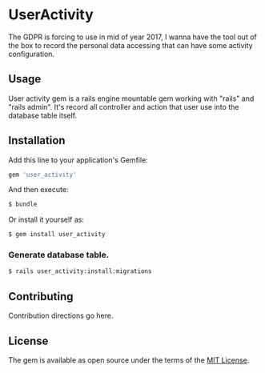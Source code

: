 # UserActivity
The GDPR is forcing to use in mid of year 2017, I wanna have the tool out of the box to record the personal data accessing that can have some activity configuration.  

## Usage
User activity gem is a rails engine mountable gem working with "rails" and "rails admin". It's record all controller and action that user use into the database table itself.   

## Installation
Add this line to your application's Gemfile:

```ruby
gem 'user_activity'
```

And then execute:
```bash
$ bundle
```

Or install it yourself as:
```bash
$ gem install user_activity
```

### Generate database table.
```bash
$ rails user_activity:install:migrations
```

## Contributing
Contribution directions go here.

## License
The gem is available as open source under the terms of the [MIT License](http://opensource.org/licenses/MIT).
